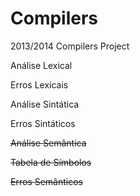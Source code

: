 Compilers
=========

2013/2014 Compilers Project


Análise Lexical

Erros Lexicais

Análise Sintática

Erros Sintáticos

~~Análise Semântica~~

~~Tabela de Símbolos~~

~~Erros Semânticos~~

